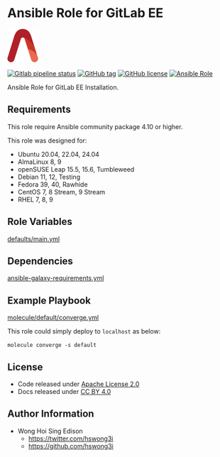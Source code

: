 # Ansible Role for GitLab EE

<a href="https://alvistack.com" title="AlviStack" target="_blank"><img src="/alvistack.svg" height="75" alt="AlviStack"></a>

[![Gitlab pipeline status](https://img.shields.io/gitlab/pipeline/alvistack/ansible-role-gitlab_ee/master)](https://gitlab.com/alvistack/ansible-role-gitlab_ee/-/pipelines)
[![GitHub tag](https://img.shields.io/github/tag/alvistack/ansible-role-gitlab_ee.svg)](https://github.com/alvistack/ansible-role-gitlab_ee/tags)
[![GitHub license](https://img.shields.io/github/license/alvistack/ansible-role-gitlab_ee.svg)](https://github.com/alvistack/ansible-role-gitlab_ee/blob/master/LICENSE)
[![Ansible Role](https://img.shields.io/badge/galaxy-alvistack.gitlab_ee-blue.svg)](https://galaxy.ansible.com/alvistack/gitlab_ee)

Ansible Role for GitLab EE Installation.

## Requirements

This role require Ansible community package 4.10 or higher.

This role was designed for:

- Ubuntu 20.04, 22.04, 24.04
- AlmaLinux 8, 9
- openSUSE Leap 15.5, 15.6, Tumbleweed
- Debian 11, 12, Testing
- Fedora 39, 40, Rawhide
- CentOS 7, 8 Stream, 9 Stream
- RHEL 7, 8, 9

## Role Variables

[defaults/main.yml](defaults/main.yml)

## Dependencies

[ansible-galaxy-requirements.yml](ansible-galaxy-requirements.yml)

## Example Playbook

[molecule/default/converge.yml](molecule/default/converge.yml)

This role could simply deploy to `localhost` as below:

    molecule converge -s default

## License

- Code released under [Apache License 2.0](LICENSE)
- Docs released under [CC BY 4.0](http://creativecommons.org/licenses/by/4.0/)

## Author Information

- Wong Hoi Sing Edison
  - <https://twitter.com/hswong3i>
  - <https://github.com/hswong3i>
